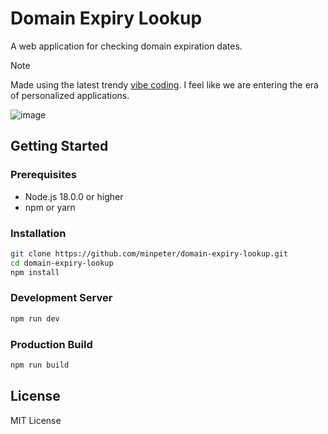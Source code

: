 # Domain Expiry Lookup

A web application for checking domain expiration dates.

> [!NOTE]
> Made using the latest trendy [vibe coding](https://en.wikipedia.org/wiki/Vibe_coding). I feel like we are entering the era of personalized applications.

![image](https://github.com/user-attachments/assets/2d4438e0-f5d7-463d-b668-61f8e8479590)

## Getting Started

### Prerequisites

- Node.js 18.0.0 or higher
- npm or yarn

### Installation

```bash
git clone https://github.com/minpeter/domain-expiry-lookup.git
cd domain-expiry-lookup
npm install
```

### Development Server

```bash
npm run dev
```

### Production Build

```bash
npm run build
```

## License

MIT License
